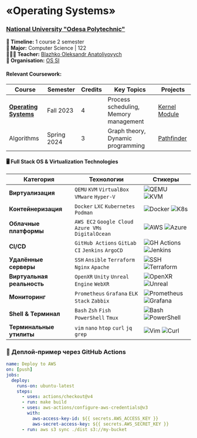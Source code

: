 # «Operating Systems»
### [National University "Odesa Polytechnic"](https://op.edu.ua/)
**📅 Timeline:** 1 course 2 semester  
**🎯 Major:** Computer Science | 122  
**👨🏻‍🏫 Teacher:** [Blazhko Oleksandr Anatoliyovych](https://op.edu.ua/staff/4497767)
<br>
**🏢 Organisation:** [OS SI](https://github.com/OS-IS) 


#### Relevant Coursework:
| Course | Semester | Credits | Key Topics | Projects |
|--------|----------|---------|------------|----------|
| **[Operating Systems](course-link)** | Fall 2023 | 4 | Process scheduling, Memory management | [Kernel Module](project-link) |
| Algorithms | Spring 2024 | 3 | Graph theory, Dynamic programming | [Pathfinder](project-link) |

#### 🖥️ Full Stack OS & Virtualization Technologies

| Категория            | Технологии                                                                 | Стикеры                                                                                                                                 |
|----------------------|----------------------------------------------------------------------------|-----------------------------------------------------------------------------------------------------------------------------------------|
| **Виртуализация**    | `QEMU` `KVM` `VirtualBox` `VMware` `Hyper-V`                              | ![QEMU](https://img.shields.io/badge/QEMU-FF6600?logo=qemu&logoColor=white) ![KVM](https://img.shields.io/badge/KVM-4695EB?logo=virtualbox) |
| **Контейнеризация**  | `Docker` `LXC` `Kubernetes` `Podman`                                      | ![Docker](https://img.shields.io/badge/Docker-2496ED?logo=docker&logoColor=white) ![K8s](https://img.shields.io/badge/Kubernetes-326CE5?logo=kubernetes) |
| **Облачные платформы** | `AWS EC2` `Google Cloud` `Azure VMs` `DigitalOcean`                    | ![AWS](https://img.shields.io/badge/AWS-FF9900?logo=amazon-aws) ![Azure](https://img.shields.io/badge/Azure-0089D6?logo=microsoft-azure) |
| **CI/CD**           | `GitHub Actions` `GitLab CI` `Jenkins` `ArgoCD`                          | ![GH Actions](https://img.shields.io/badge/GitHub_Actions-2088FF?logo=github-actions) ![Jenkins](https://img.shields.io/badge/Jenkins-D24939?logo=jenkins) |
| **Удалённые серверы** | `SSH` `Ansible` `Terraform` `Nginx` `Apache`                           | ![SSH](https://img.shields.io/badge/SSH-53A1D3?logo=ssh) ![Terraform](https://img.shields.io/badge/Terraform-7B42BC?logo=terraform) |
| **Виртуальная реальность** | `OpenXR` `Unity` `Unreal Engine` `WebXR`                            | ![OpenXR](https://img.shields.io/badge/OpenXR-FF3C00?logo=openxr) ![Unreal](https://img.shields.io/badge/Unreal-0E1128?logo=unreal-engine) |
| **Мониторинг**       | `Prometheus` `Grafana` `ELK Stack` `Zabbix`                              | ![Prometheus](https://img.shields.io/badge/Prometheus-E6522C?logo=prometheus) ![Grafana](https://img.shields.io/badge/Grafana-F46800?logo=grafana) |
| **Shell & Терминал** | `Bash` `Zsh` `Fish` `PowerShell` `Tmux`                                   | ![Bash](https://img.shields.io/badge/Bash-4EAA25?logo=gnu-bash) ![PowerShell](https://img.shields.io/badge/PowerShell-5391FE?logo=powershell) |
| **Терминальные утилиты** | `vim` `nano` `htop` `curl` `jq` `grep`                              | ![Vim](https://img.shields.io/badge/Vim-019733?logo=vim) ![Curl](https://img.shields.io/badge/Curl-073551?logo=curl) |
### 🚀 Деплой-пример через GitHub Actions
```yaml
name: Deploy to AWS
on: [push]
jobs:
  deploy:
    runs-on: ubuntu-latest
    steps:
      - uses: actions/checkout@v4
      - run: make build
      - uses: aws-actions/configure-aws-credentials@v3
        with:
          aws-access-key-id: ${{ secrets.AWS_ACCESS_KEY }}
          aws-secret-access-key: ${{ secrets.AWS_SECRET_KEY }}
      - run: aws s3 sync ./dist s3://my-bucket
